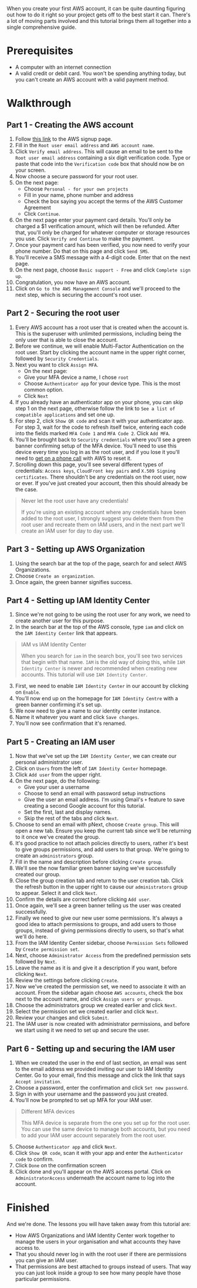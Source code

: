 When you create your first AWS account, it can be quite daunting figuring out how to do it right so your project gets off to the best start it can. There's a lot of moving parts involved and this tutorial brings them all together into a single comprehensive guide.

# Prerequisites

- A computer with an internet connection
- A valid credit or debit card. You won't be spending anything today, but you can't create an AWS account with a valid payment method.

# Walkthrough

## Part 1 - Creating the AWS account

1. Follow [this link](https://signin.aws.amazon.com/signup?request_type=register) to the AWS signup page.
2. Fill in the `Root user email address` and `AWS account name`.
3. Click `Verify email address`. This will cause an email to be sent to the `Root user email address` containing a six digit verification code. Type or paste that code into the `Verification code` box that should now be on your screen.
4. Now choose a secure password for your root user.
5. On the next page:
   - Choose `Personal - for your own projects`
   - Fill in your name, phone number and address
   - Check the box saying you accept the terms of the AWS Customer Agreement
   - Click `Continue`.
6. On the next page enter your payment card details. You'll only be charged a $1 verification amount, which will then be refunded. After that, you'll only be charged for whatever computer or storage resources you use. Click `Verify and Continue` to make the payment.
7. Once your payment card has been verified, you now need to verify your phone number. Do that on this page and click `Send SMS`.
8. You'll receive a SMS message with a 4-digit code. Enter that on the next page.
9. On the next page, choose `Basic support - Free` and click `Complete sign up`.
10. Congratulation, you now have an AWS account.
11. Click on `Go to the AWS Management Console` and we'll proceed to the next step, which is securing the account's root user.

## Part 2 - Securing the root user

1. Every AWS account has a root user that is created when the account is. This is the superuser with unlimited permissions, including being the only user that is able to close the account.
2. Before we continue, we will enable Multi-Factor Authentication on the root user. Start by clicking the account name in the upper right corner, followed by `Security Credentials`.
3. Next you want to click `Assign MFA`.
   - On the next page:
   - Give your MFA device a name, I chose `root`
   - Choose `Authenticator app` for your device type. This is the most common option.
   - Click `Next`
4. If you already have an authenticator app on your phone, you can skip step 1 on the next page, otherwise follow the link to `See a list of compatible applications` and set one up.
5. For step 2, click `Show QR code` and scan it with your authenticator app. For step 3, wait for the code to refresh itself twice, entering each code into the fields marked `MFA Code 1` and `MFA Code 2`. Click `Add MFA`.
6. You'll be brought back to `Security credentials` where you'll see a green banner confirming setup of the MFA device. You'll need to use this device every time you log in as the root user, and if you lose it you'll need to [get on a phone call](https://docs.aws.amazon.com/IAM/latest/UserGuide/id_credentials_mfa_lost-or-broken.html#root-mfa-lost-or-broken) with AWS to reset it.
7. Scrolling down this page, you'll see several different types of credentials: `Access keys`, `CloudFront key pairs` and `X.509 Signing certificates`. There shouldn't be any credentials on the root user, now or ever. If you've just created your account, then this should already be the case.

> Never let the root user have any credentials!
>
> If you're using an existing account where any credentials have been added to the root user, I strongly suggest you delete them from the root user and recreate them on IAM users, and in the next part we'll create an IAM user for day to day use.

## Part 3 - Setting up AWS Organization

1. Using the search bar at the top of the page, search for and select AWS Organizations.
2. Choose `Create an organization`.
3. Once again, the green banner signifies success.

## Part 4 - Setting up IAM Identity Center

1. Since we're not going to be using the root user for any work, we need to create another user for this purpose.
2. In the search bar at the top of the AWS console, type `iam` and click on the `IAM Identity Center` link that appears.

> IAM vs IAM Identity Center
>
> When you search for `iam` in the search box, you'll see two services that begin with that name. `IAM` is the old way of doing this, while `IAM Identity Center` is newer and recommended when creating new accounts. This tutorial will use `IAM Identity Center`.

3. First, we need to enable `IAM Identity Center` in our account by clicking on `Enable`.
1. You'll now end up on the homepage for `IAM Identity Centre` with a green banner confirming it's set up.
1. We now need to give a name to our identity center instance.
1. Name it whatever you want and click `Save changes`.
1. You'll now see confirmation that it's renamed.

## Part 5 - Creating an IAM user

1. Now that we've set up the `IAM Identity Center`, we can create our personal administrator user.
2. Click on `Users` from the left of `IAM Identity Center` homepage.
3. Click `Add user` from the upper right.
4. On the next page, do the following:
   - Give your user a username
   - Choose to send an email with password setup instructions
   - Give the user an email address. I'm using Gmail's `+` feature to save
     creating a second Google account for this tutorial.
   - Set the first, last and display names.
   - Skip the rest of the tabs and click `Next`.
5. Choose to send an email with pNext, choose `Create group`. This will open a new tab. Ensure you keep the current tab since we'll be returning to it once we've created the group.
6. It's good practice to not attach policies directly to users, rather it's best to give groups permissions, and add users to that group. We're going to create an `administrators` group.
7. Fill in the name and description before clicking `Create group`.
8. We'll see the now familiar green banner saying we've successfully created our group.
9. Close the group creation tab and return to the user creation tab. Click the refresh button in the upper right to cause our `administrators` group to appear. Select it and click `Next`.
10. Confirm the details are correct before clicking `Add user`.
11. Once again, we'll see a green banner telling us the user was created successfully.
12. Finally we need to give our new user some permissions. It's always a good idea to attach permissions to groups, and add users to those groups, instead of giving permissions directly to users, so that's what we'll do here.
13. From the IAM Identity Center sidebar, choose `Permission Sets` followed by `Create permission set`.
14. Next, choose `Administrator Access` from the predefined permission sets followed by `Next`.
15. Leave the name as it is and give it a description if you want, before clicking `Next`.
16. Review the settings before clicking `Create`.
17. Now we've created the permission set, we need to associate it with an account. From the sidebar again choose `AWS accounts`, check the box next to the account name, and click `Assign users or groups`.
18. Choose the administrators group we created earlier and click `Next`.
19. Select the permission set we created earlier and click `Next`.
20. Review your changes and click `Submit`.
21. The IAM user is now created with administrator permissions, and before we start using it we need to set up and secure the user.

## Part 6 - Setting up and securing the IAM user

1. When we created the user in the end of last section, an email was sent to the email address we provided inviting our user to IAM Identity Center. Go to your email, find this message and click the link that says `Accept invitation`.
2. Choose a password, enter the confirmation and click `Set new password`.
3. Sign in with your username and the password you just created.
4. You'll now be prompted to set up MFA for your IAM user.

> Different MFA devices
>
> This MFA device is separate from the one you set up for the root user. You can use the same device to manage both accounts, but you need to add your IAM user account separately from the root user.

5. Choose `Authenticator app` and click `Next`.
6. Click `Show QR code`, scan it with your app and enter the `Authenticator code` to confirm.
7. Click `Done` on the confirmation screen
8. Click done and you'll appear on the AWS access portal. Click on `AdministratorAccess` underneath the account name to log into the account.

# Finished

And we're done. The lessons you will have taken away from this tutorial are:

- How AWS Organizations and IAM Identity Center work together to manage the users in your organisation and what accounts they have access to.
- That you should never log in with the root user if there are permissions you can give an IAM user.
- That permissions are best attached to groups instead of users. That way you can just look inside a group to see how many people have those particular permissions.
